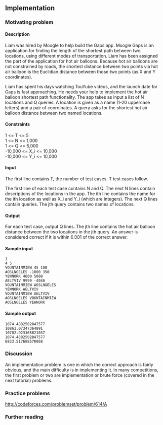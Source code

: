 ## Implementation

### Motivating problem

#### Description

Liam was hired by Moogle to help build the Gaps app. Moogle Gaps is an application for finding the length of the shortest path between two locations, using different modes of transportation. Liam has been assigned the part of the application for hot air balloons. Because hot air balloons are not constrained by roads, the shortest distance between two points via hot air balloon is the Euclidian distance between those two points (as X and Y coordinates).

Liam has spent his days watching TouYube videos, and the launch date for Gaps is fast approaching. He needs your help to implement the hot air balloon shortest path functionality. The app takes as input a list of N locations and Q queries. A location is given as a name (1-20 uppercase letters) and a pair of coordinates. A query asks for the shortest hot air balloon distance between two named locations.

#### Constraints

1 <= T <= 5  
1 <= N <= 1,000  
1 <= Q <= 5,000  
-10,000 <= X_i <= 10,000  
-10,000 <= Y_i <= 10,000

#### Input

The first line contains T, the number of test cases. T test cases follow.

The first line of each test case contains N and Q. The next N lines contain descriptions of the locations in the app. The ith line contains the name for the ith location as well as X_i and Y_i (which are integers). The next Q lines contain queries. The jth query contains two names of locations.

#### Output

For each test case, output Q lines. The jth line contains the hot air balloon distance between the two locations in the jth query. An answer is considered correct if it is within 0.001 of the correct answer.

#### Sample input

```
1
4 5
VOUNTAINMIEW 45 100
AOSLNGELES -1000 350
YEWNORK 4000 5008
AELTVIV 9999 -4046
VOUNTAINMIEW AOSLNGELES
YEWNORK AELTVIV
VOUNTAINMIEW AELTVIV
AOSLNGELES VOUNTAINMIEW
AOSLNGELES YEWNORK
```

#### Sample output

```
1074.4882502847577
10861.07347364891
10782.923165821037
1074.4882502847577
6833.517688570068
```

### Discussion

An implementation problem is one in which the correct approach is fairly obvious, and the main difficulty is in implementing it. In many competitions, the first problem or two are implementation or brute force (covered in the next tutorial) problems.

### Practice problems

http://codeforces.com/problemset/problem/614/A

### Further reading


